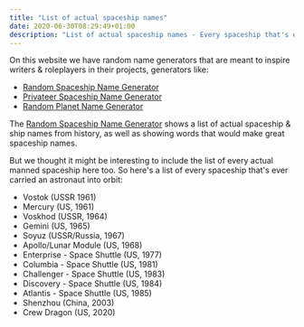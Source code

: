 ```yaml
---
title: "List of actual spaceship names"
date: 2020-06-30T08:29:49+01:00
description: "List of actual spaceship names - Every spaceship that's ever carried an astronaut into orbit"
---
```


On this website we have random name generators that are meant to inspire writers & roleplayers in their projects, generators like: 
<ul>
<li><a href="/spaceship-name-generator">Random Spaceship Name Generator</a></li>
<li><a href="/privateer-spaceship-name-generator">Privateer Spaceship Name Generator</a></li>
<li><a href="/planet-name-generator">Random Planet Name Generator</a></li>
</ul>

The <a href="/spaceship-name-generator">Random Spaceship Name Generator</a> shows a list of actual spaceship & ship names from history, as well as showing words that would make great spaceship names. 
 
But we thought it might be interesting to include the list of every actual manned spaceship here too. So here's a list of every spaceship that's ever carried an astronaut into orbit:

<ul>
<li>Vostok (USSR 1961)</li>
<li>Mercury (US, 1961)</li>
<li>Voskhod (USSR, 1964)</li>
<li>Gemini (US, 1965)</li>
<li>Soyuz (USSR/Russia, 1967)</li>
<li>Apollo/Lunar Module (US, 1968)</li>
<li>Enterprise - Space Shuttle (US, 1977)</li>
<li>Columbia - Space Shuttle (US, 1981)</li>
<li>Challenger - Space Shuttle (US, 1983)</li>
<li>Discovery - Space Shuttle (US, 1984)</li>
<li>Atlantis - Space Shuttle (US, 1985)</li>
<li>Shenzhou (China, 2003)</li>
<li>Crew Dragon (US, 2020)</li>
</ul>
